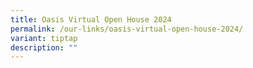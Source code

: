 ```yaml
---
title: Oasis Virtual Open House 2024
permalink: /our-links/oasis-virtual-open-house-2024/
variant: tiptap
description: ""
---
```

